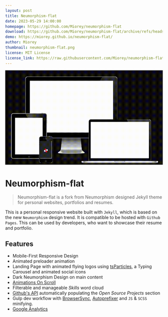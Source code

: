 ```yaml
---
layout: post
title: Neumorphism-flat
date: 2023-05-29 14:00:00
homepage: https://github.com/Miorey/neumorphism-flat
download: https://github.com/Miorey/neumorphism-flat/archive/refs/heads/master.zip
demo: https://miorey.github.io/neumorphism-flat/
author: Miorey
thumbnail: neumorphism-flat.png
license: MIT License
license_link: https://raw.githubusercontent.com/Miorey/neumorphism-flat/master/LICENSE
---
```


![Screenshot](https://raw.githubusercontent.com/Miorey/neumorphism-flat/master/docs/screenshot.gif)

# Neumorphism-flat

>  Neumorphism-flat is a fork from Neumorphism designed Jekyll theme for personal websites, portfolios and resumes.

This is a personal responsive website built with `Jekyll`, which is based on the new `Neumorphism` design trend. It is compatible to be hosted with `Github Pages`. This can be used by developers, who want to showcase their resume and portfolio.
## Features

* Mobile-First Responsive Design
* Animated preloader animation
* Landing Page with animated flying logos using [tsParticles](https://particles.js.org/), a Typing Carousel and animated social icons
* Dark Neumorphism Design on main content
* [Animations On Scroll](https://michalsnik.github.io/aos/)
* Filterable and manageable *Skills* word cloud
* [Github's API](https://developer.github.com/v3/) automatically populating the *Open Source Projects* section
* Gulp dev workflow with [BrowserSync](https://browsersync.io/), [Autoprefixer](https://autoprefixer.github.io/) and `JS` & `SCSS` minifying.
* [Google Analytics](https://analytics.google.com/)
